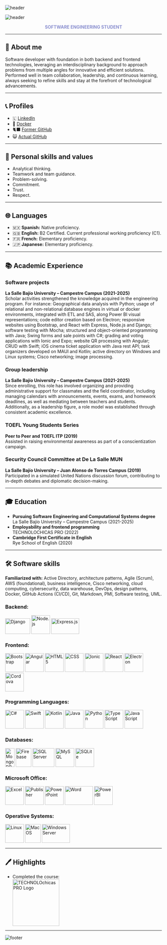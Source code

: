 ![header](https://capsule-render.vercel.app/api?type=wave&color=8A87C2&height=200&desc=Saludos%20🎉,%20soy%20%7C%20Greetings%20🧋,%20I%20am%20%7C%20Bonjour%20🥖,%20je%20suis%20%7C%20こんにちは私は%20🍜&fontSize=20&fontColor=FFFFFF&descAlign=58&descAlignY=25&fontAlignY=30)

![header](https://capsule-render.vercel.app/api?type=venom&height=200&text=Cecilia%20Peña&fontSize=70&color=0:8a8fcf,100:b498c4&fontColor=FFFFFF&stroke=8a8fcf&strokeWidth=2.2)

<p align="center">
  <strong style="color: #8a8FCF;">SOFTWARE ENGINEERING STUDENT</strong>
</p>

---

## 📝 About me

Software developer with foundation in both backend and frontend technologies, leveraging an interdisciplinary background to approach problems from multiple angles for innovative and efficient solutions. Performed well in team collaboration, leadership, and continuous learning, always seeking to refine skills and stay at the forefront of technological advancements.

---

## 📞 Profiles
- 🇱 [LinkedIn](https://www.linkedin.com/in/ceciliasw)
- 🐳 [Docker](https://hub.docker.com/u/ceciliasw)
- 🐈‍⬛ [Former GitHub](https://github.com/CeciliaSW)
- 😺 [Actual GitHub](https://github.com/CeciliaCode)
---

## 🧠 Personal skills and values
- Analytical thinking.
- Teamwork and team guidance.
- Problem-solving.
- Commitment.
- Trust.
- Respect.

---

## 🌐 Languages
- 🇲🇽 **Spanish:** Native proficiency.
- 🇬🇧 **English:** B2 Certified. Current professional working proficiency (C1).
- 🇫🇷 **French:** Elementary proficiency.
- 🇯🇵 **Japanese:** Elementary proficiency.

---

## 📚 Academic Experience

### Software projects
**La Salle Bajío University – Campestre Campus (2021-2025)**  
Scholar activities strengthened the knowledge acquired in the engineering program. For instance: Geographical data analysis with Python; usage of relational and non-relational database engines in virtual or docker environments, integrated with ETL and SAS, along Power BI visual representations; code editor creation based on Electron; responsive websites using Bootstrap, and React with Express, Node.js and Django; software testing with Mocha; structured and object-oriented programming with Java; Swing forms and sale points with C#; grading and voting applications with Ionic and Expo; website QR processing with Angular; CRUD with Swift; iOS cinema ticket application with Java rest API; task organizers developed on MAUI and Kotlin; active directory on Windows and Linux systems; Cisco networking; image processing.

### Group leadership
**La Salle Bajío University – Campestre Campus (2021-2025)**  
Since enrolling, this role has involved organizing and providing administrative support for classmates and the field coordinator, including managing calendars with announcements, events, exams, and homework deadlines, as well as mediating between teachers and students. Additionally, as a leadership figure, a role model was established through consistent academic excellence.

### TOEFL Young Students Series
**Peer to Peer and TOEFL ITP (2019)**  
Assisted in raising environmental awareness as part of a conscientization campaign.

### Security Council Committee at De La Salle MUN
**La Salle Bajío University – Juan Alonso de Torres Campus (2019)**  
Participated in a simulated United Nations discussion forum, contributing to in-depth debates and diplomatic decision-making.

---

## 🎓 Education
- **Pursuing Software Engineering and Computational Systems degree**  
  La Salle Bajío University – Campestre Campus (2021-2025)
- **Employability and frontend programming**  
  TECHNOLOCHICAS PRO (2022)
- **Cambridge First Certificate in English**  
  Rye School of English (2020)

---

## 🛠️ Software skills
**Familiarized with:** Active Directory, architecture patterns, Agile (Scrum), AWS (foundational), business intelligence, Cisco networking, cloud computing, cybersecurity, data warehouse, DevOps, design patterns, Docker, GitHub Actions (CI/CD), Git, Markdown, PMI, Software testing, UML.
  
### Backend:
<div>
  <img src="https://1000marcas.net/wp-content/uploads/2021/06/Django-Logo.png" width="80" height="50" alt="Django" />
   <img src="https://upload.wikimedia.org/wikipedia/commons/d/d9/Node.js_logo.svg" width="60" height="60" alt="Node.js" />
  <img src="https://upload.wikimedia.org/wikipedia/commons/thumb/6/64/Expressjs.png/1200px-Expressjs.png" width="90" height="50" alt="Express.js" />
</div>

### Frontend:
<div>
  <img src="https://upload.wikimedia.org/wikipedia/commons/thumb/b/b2/Bootstrap_logo.svg/800px-Bootstrap_logo.svg.png" width="60" height="60" alt="Bootstrap" />
  <img src="https://angular.io/assets/images/logos/angular/angular.svg" width="60" height="60" alt="Angular" />
  <img src="https://logos-download.com/wp-content/uploads/2017/07/HTML5_badge.png" width="60" height="60" alt="HTML5" />
   <img src="https://cdn1.iconfinder.com/data/icons/logotypes/32/badge-css-3-512.png" width="60" height="60" alt="CSS" />
  <img src="https://ionicacademy.com/wp-content/uploads/2017/06/ionic-logo-portrait.png" width="60" height="60" alt="Ionic" />
  <img src="https://upload.wikimedia.org/wikipedia/commons/a/a7/React-icon.svg" width="60" height="60" alt="React" />
   <img src="https://upload.wikimedia.org/wikipedia/commons/thumb/9/91/Electron_Software_Framework_Logo.svg/1200px-Electron_Software_Framework_Logo.svg.png" width="60" height="60" alt="Electron" />
   <img src="https://cordova.apache.org/static/img/cordova_bot.png" width="60" height="60" alt="Cordova" />
</div>

### Programming Languages:
<div>
  <img src="https://seeklogo.com/images/C/csharp-logo-58C6C6F67A-seeklogo.com.png" width="60" height="60" alt="C#" />
  <img src="https://cdn.worldvectorlogo.com/logos/swift-15.svg" width="60" height="60" alt="Swift" />
    <img src="https://upload.wikimedia.org/wikipedia/commons/thumb/7/74/Kotlin_Icon.png/1200px-Kotlin_Icon.png" width="60" height="60" alt="Kotlin" />
     <img src="https://cdn4.iconfinder.com/data/icons/logos-and-brands/512/181_Java_logo_logos-512.png" width="60" height="60" alt="Java" />
   <img src="https://upload.wikimedia.org/wikipedia/commons/thumb/c/c3/Python-logo-notext.svg/1024px-Python-logo-notext.svg.png" width="60" height="60" alt="Python" />
   
  <img src="https://upload.wikimedia.org/wikipedia/commons/thumb/4/4c/Typescript_logo_2020.svg/512px-Typescript_logo_2020.svg.png" width="60" height="60" alt="TypeScript" />
  <img src="https://cdn.worldvectorlogo.com/logos/javascript-1.svg" width="60" height="60" alt="JavaScript" />
</div>

### Databases:
<div>
  <img src="https://seeklogo.com/images/M/mongodb-logo-655F7D542D-seeklogo.com.png" width="30" height="60" alt="MongoDB" />
  <img src="https://seeklogo.com/images/F/firebase-logo-402F407EE0-seeklogo.com.png" width="50" height="60" alt="Firebase" />
  <img src="https://upload.wikimedia.org/wikipedia/commons/8/87/Sql_data_base_with_logo.png" width="70" height="60" alt="SQL Server" />
  <img src="https://download.logo.wine/logo/MySQL/MySQL-Logo.wine.png" width="60" height="60" alt="MySQL" />
  <img src="https://upload.wikimedia.org/wikipedia/commons/thumb/3/38/SQLite370.svg/1200px-SQLite370.svg.png" width="60" height="60" alt="SQLite" />

</div>

### Microsoft Office:
<div>
  <img src="https://upload.wikimedia.org/wikipedia/commons/thumb/7/73/Microsoft_Excel_2013-2019_logo.svg/2048px-Microsoft_Excel_2013-2019_logo.svg.png" width="60" height="60" alt="Excel" />
  <img src="https://upload.wikimedia.org/wikipedia/commons/e/e3/Microsoft_Publisher_2013-2019_logo.svg" width="60" height="60" alt="Publisher" />
  <img src="https://cdn.worldvectorlogo.com/logos/microsoft-powerpoint-2013.svg" width="60" height="60" alt="PowerPoint" />
<img src="https://1000marcas.net/wp-content/uploads/2019/12/Logo-Microsoft-Word.png" width="90" height="60" alt="Word" />
<img src="https://upload.wikimedia.org/wikipedia/commons/thumb/c/cf/New_Power_BI_Logo.svg/1200px-New_Power_BI_Logo.svg.png" width="60" height="60" alt="PowerBI" />
</div>

### Operative Systems:
<div>
  <img src="https://upload.wikimedia.org/wikipedia/commons/thumb/3/35/Tux.svg/800px-Tux.svg.png" width="60" height="60" alt="Linux" />
  <img src="https://upload.wikimedia.org/wikipedia/commons/1/1b/Apple_logo_grey.svg" width="50" height="60" alt="MacOS" />
  <img src="https://www.infoadcom.com/wp-content/uploads/2017/10/windows-server-logo.png" width="90" height="60" alt="Windows Server" />
</div>

---

## 🖊️ Highlights
- Completed the course: <div>
  <img src="https://technolochicas.org/templatesitio/assets/img/logo-color-high.png" width="150" alt="TECHNOLOchicas PRO Logo" />
</div> 

---

![footer](https://capsule-render.vercel.app/api?type=waving&section=footer&height=130&animation=twinkling&desc=📢%20cecilia.pena.sotware@gmail.com&descAlign=20&descAlignY=85&descsize=10&color=gradient&customColorList=25,16)
